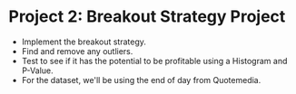 # Project 2: Breakout Strategy Project
* Implement the breakout strategy. 
* Find and remove any outliers. 
* Test to see if it has the potential to be profitable using a Histogram and P-Value.
* For the dataset, we'll be using the end of day from Quotemedia.
